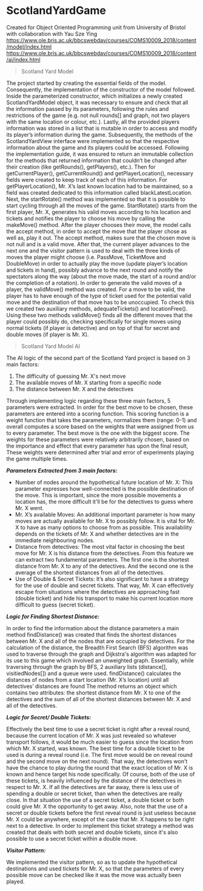 # ScotlandYardGame
Created for Object Oriented Programming unit from University of Bristol with collaboration with Yau Sze Ying 
https://www.ole.bris.ac.uk/bbcswebdav/courses/COMS10009_2018/content/model/index.html
https://www.ole.bris.ac.uk/bbcswebdav/courses/COMS10009_2018/content/ai/index.html



> Scotland Yard Model 

The project started by creating the essential fields of the model. Consequently, the implementation of the constructor of the model followed. Inside the parameterized constructor, which initializes a newly created ScotlandYardModel object, it was necessary to ensure and check that all the information passed by its parameters, following the rules and restrictions of the game (e.g. not null rounds[] and graph, not two players with the same location or colour, etc.). Lastly, all the provided players information was stored in a list that is mutable in order to access and modify its player’s information during the game.
Subsequently, the methods of the ScotlandYardView interface were implemented so that the respective information about the game and its players could be accessed. Following the implementation guide, it was ensured to return an immutable collection for the methods that returned information that couldn’t be changed after their creation (like getRounds(), getPlayers(), etc.). Then for getCurrentPlayer(), getCurrentRound() and getPlayerLocation(), necessary fields were created to keep track of each of this information. For getPlayerLocation(), Mr. X’s last known location had to be maintained, so a field was created dedicated to this information called blackLatestLocation.
Next, the startRotate() method was implemented so that it is possible to start cycling through all the moves of the game. StartRotate() starts from the first player, Mr. X, generates his valid moves according to his location and tickets and notifies the player to choose his move by calling the makeMove() method. After the player chooses their move, the model calls the accept method, in order to accept the move that the player chose as well as, play it out. The accept method, makes sure that the chosen move is not null and is a valid move. After that, the current player advances to the next one and the visitor pattern is used to deal with the three kinds of moves the player might choose (i.e. PassMove, TicketMove and DoubleMove) in order to actually play the move (update player’s location and tickets in hand), possibly advance to the next round and notify the spectators along the way (about the move made, the start of a round and/or the completion of a rotation). In order to generate the valid moves of a player, the validMove() method was created. For a move to be valid, the player has to have enough of the type of ticket used for the potential valid move and the destination of that move has to be unoccupied. To check this we created two auxiliary methods, adequateTickets() and locationFree(). Using these two methods validMove() finds all the different moves that the player could possibly do, checking specifically for single moves using normal tickets (if player is detective) and on top of that for secret and double moves (if player is Mr. X).


> Scotland Yard Model AI 

The AI logic of the second part of the Scotland Yard project is based on 3 main factors: 
1. The difficulty of guessing Mr. X's next move 
2. The available moves of Mr. X starting from a specific node 
3. The distance between Mr. X and the detectives 

Through implementing logic regarding these three main factors, 5 parameters were extracted. In order for the best move to be chosen, these parameters are entered into a scoring function. This scoring function is a weight function that takes the parameters, normalizes them (range: 0-1) and overall computes a score based on the weights that were assigned from us to every parameter. The best move is the one with the biggest score. The weights for these parameters were relatively arbitrarily chosen, based on the importance and effect that every parameter has upon the final result, These weights were determined after trial and error of experiments playing the game multiple times.


***Parameters Extracted from 3 main factors:***
- Number of nodes around the hypothetical future location of Mr. X: This parameter expresses how well-connected is the possible destination of the move. This is important, since the more possible movements a location has, the more difficult it'll be for the detectives to guess where Mr. X went.
- Mr. X’s available Moves: An additional important parameter is how many moves are actually available for Mr. X to possibly follow. It is vital for Mr. X to have as many options to choose from as possible. This availability depends on the tickets of Mr. X and whether detectives are in the immediate neighbouring nodes. 
- Distance from detectives: The most vital factor in choosing the best move for Mr. X is his distance from the detectives. From this feature we can extract two fundamental parameters. The first one is the shortest distance from Mr. X to any of the detectives. And the second one is the average of the shortest distances from all of the detectives. 
- Use of Double & Secret Tickets: It’s also significant to have a strategy for the use of double and secret tickets. That way, Mr. X can effectively escape from situations where the detectives are approaching fast (double ticket) and hide his transport to make his current location more difficult to guess (secret ticket).


***Logic for Finding Shortest Distance:***

In order to find the information about the distance parameters a main method findDistance() was created that finds the shortest distances between Mr. X and all of the nodes that are occupied by detectives. For the calculation of the distance, the Breadth First Search (BFS) algorithm was used to traverse through the graph and Dijkstra's algorithm was adapted for its use to this game which involved an unweighted graph. Essentially, while traversing through the graph by BFS, 2 auxiliary lists (distance[], visitiedNodes[]) and a queue were used. findDistance() calculates the distances of nodes from a start location (Mr. X’s location) until all detectives’ distances are found The method returns an object which contains two attributes: the shortest distance from Mr. X to one of the detectives and the sum of all of the shortest distances between Mr. X and all of the detectives.


***Logic for Secret/ Double Tickets:***

Effectively the best time to use a secret ticket is right after a reveal round, because the current location of Mr. X was just revealed so whatever transport follows, it would be much easier to guess since the location from which Mr. X started, was known. The best time for a double ticket to be used is during a reveal round (i.e. The first move would be on reveal round and the second move on the next round). That way, the detectives won't have the chance to play during the round that the exact location of Mr. X is known and hence target his node specifically. Of course, both of the use of these tickets, is heavily influenced by the distance of the detectives in respect to Mr. X. If all the detectives are far away, there is less use of spending a double or secret ticket, than when the detectives are really close. In that situation the use of a secret ticket, a double ticket or both could give Mr. X the opportunity to get away. Also, note that the use of a secret or double tickets before the first reveal round is just useless because Mr. X could be anywhere, except of the case that Mr. X happens to be right next to a detective. In order to implement this ticket strategy a method was created that deals with both secret and double tickets, since it's also possible to use a secret ticket within a double move.


***Visitor Pattern:***

We implemented the visitor pattern, so as to update the hypothetical destinations and used tickets for Mr. X, so that the parameters of every possible move can be checked like it was the move was actually been played.
